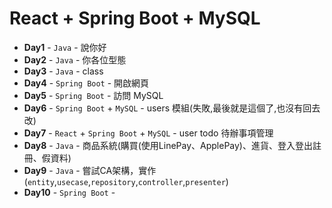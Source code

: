 ﻿# React + Spring Boot + MySQL

- **Day1** - `Java` - 說你好
- **Day2** - `Java` - 你各位型態
- **Day3** - `Java` - class
- **Day4** - `Spring Boot` - 開啟網頁
- **Day5** - `Spring Boot` - 訪問 MySQL
- **Day6** - `Spring Boot` + `MySQL` - users 模組(失敗,最後就是這個了,也沒有回去改)
- **Day7** - `React` + `Spring Boot` + `MySQL` - user todo 待辦事項管理
- **Day8** - `Java` - 商品系統(購買(使用LinePay、ApplePay)、進貨、登入登出註冊、假資料)
- **Day9** - `Java` - 嘗試CA架構，實作(`entity`,`usecase`,`repository`,`controller`,`presenter`)
- **Day10** - `Spring Boot` - 


